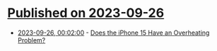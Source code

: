 # [Published on 2023-09-26](index.md)

* [2023-09-26, 00:02:00](https://apple.slashdot.org/story/23/09/25/2212232/does-the-iphone-15-have-an-overheating-problem?utm_source=rss1.0mainlinkanon&utm_medium=feed) - [Does the iPhone 15 Have an Overheating Problem?](https://apple.slashdot.org/story/23/09/25/2212232/does-the-iphone-15-have-an-overheating-problem?utm_source=rss1.0mainlinkanon&utm_medium=feed)

